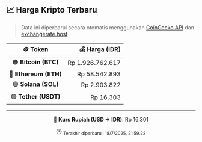 

<!-- HARGA_KRIPTO -->
## 📈 Harga Kripto Terbaru

> Data ini diperbarui secara otomatis menggunakan [CoinGecko API](https://www.coingecko.com/) dan [exchangerate.host](https://exchangerate.host/)

<div align="center">

| 🪙 Token | 💰 Harga (IDR) |
|:------:|---------------:|
| 🟠 **Bitcoin (BTC)**   | Rp 1.926.762.617 |
| 🔵 **Ethereum (ETH)**  | Rp 58.542.893 |
| 🟣 **Solana (SOL)**    | Rp 2.903.822 |
| 🟢 **Tether (USDT)**   | Rp 16.303 |

---

💱 **Kurs Rupiah (USD → IDR)**: Rp 16.301

🕒 <sub>Terakhir diperbarui: 18/7/2025, 21.59.22</sub>

</div>
<!-- /HARGA_KRIPTO -->